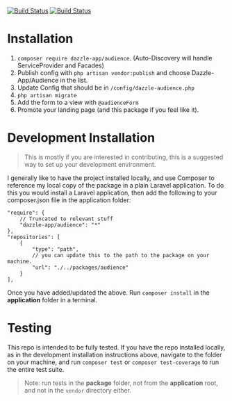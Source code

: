 [![Build Status](https://travis-ci.org/Dazzle-App/Audience.png?branch=master)](https://travis-ci.org/Dazzle-App/Audience)
[![Build Status](https://travis-ci.org/Dazzle-App/Audience.png?branch=dev)](https://travis-ci.org/Dazzle-App/Audience)

# Installation

1. `composer require dazzle-app/audience`. (Auto-Discovery will handle ServiceProvider and Facades)
2. Publish config with `php artisan vendor:publish` and choose Dazzle-App/Audience in the list.
3. Update Config that should be in `/config/dazzle-audience.php`
4. `php artisan migrate`
5. Add the form to a view with `@audienceForm`
6. Promote your landing page (and this package if you feel like it).

# Development Installation

> This is mostly if you are interested in contributing, this is a suggested way to set up your development environment. 

I generally like to have the project installed locally, and use Composer to reference my local copy of the package in a plain Laravel application. To do this you would install a Laravel application, then add the following to your composer.json file in the application folder:

```
"require": {
    // Truncated to relevant stuff
    "dazzle-app/audience": "*"
},
"repositories": [
    {
        "type": "path",
        // you can update this to the path to the package on your machine.
        "url": "./../packages/audience"
    }
],

```

Once you have added/updated the above. Run `composer install` in the **application** folder in a terminal.

# Testing

This repo is intended to be fully tested. If you have the repo installed locally, as in the development installation instructions above, navigate to the folder on your machine, and run `composer test` or `composer test-coverage` to run the entire test suite.

> Note: run tests in the **package** folder, not from the **application** root, and not in the `vendor` directory either.